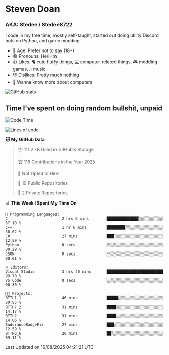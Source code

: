 # Steven Doan
### AKA: Stedee / Stedee8722
I code in my free time, mostly self-taught, started out doing utility Discord bots on Python, and game modding.

- 🤔 Age: Prefer not to say (18+)
- 😄 Pronouns: He/Him
- 👍 Likes: 🐈 cute fluffy things, 💻 computer-related things, 🎮 modding games, 🎶 music
- 👎 Dislikes: Pretty much nothing
- 🥹 Wanna know more about computers

![GitHub stats](https://github-readme-stats-iota-mocha-40.vercel.app/api?username=Stedee8722&show=prs_merged,prs_merged_percentage&show_icons=true&theme=transparent)

## Time I've spent on doing random bullshit, unpaid
<!--START_SECTION:Time I've spent on doing random bullshit, unpaid-->
![Code Time](http://img.shields.io/badge/Code%20Time-307%20hrs%2051%20mins-blue)

![Lines of code](https://img.shields.io/badge/From%20Hello%20World%20I%27ve%20Written-87.0%20thousand%20lines%20of%20code-blue)

**🐱 My GitHub Data** 

> 📦 111.2 kB Used in GitHub's Storage 
 > 
> 🏆 118 Contributions in the Year 2025
 > 
> 🚫 Not Opted to Hire
 > 
> 📜 19 Public Repositories 
 > 
> 🔑 2 Private Repositories 
 > 
📊 **This Week I Spent My Time On** 

```text
💬 Programming Languages: 
C                        2 hrs 6 mins        ██████████████░░░░░░░░░░░   57.10 % 
C++                      1 hr 6 mins         ████████░░░░░░░░░░░░░░░░░   30.02 % 
C#                       27 mins             ███░░░░░░░░░░░░░░░░░░░░░░   12.59 % 
Python                   0 secs              ░░░░░░░░░░░░░░░░░░░░░░░░░   00.29 % 
JSON                     0 secs              ░░░░░░░░░░░░░░░░░░░░░░░░░   00.01 % 

🔥 Editors: 
Visual Studio            3 hrs 40 mins       █████████████████████████   99.70 % 
VS Code                  0 secs              ░░░░░░░░░░░░░░░░░░░░░░░░░   00.30 % 

🐱‍💻 Projects: 
BTTL1_1                  46 mins             █████░░░░░░░░░░░░░░░░░░░░   20.95 % 
BTTH7_2                  31 mins             ████░░░░░░░░░░░░░░░░░░░░░   14.17 % 
BTTL2                    31 mins             ████░░░░░░░░░░░░░░░░░░░░░   14.06 % 
EnduranceBadgeFix        27 mins             ███░░░░░░░░░░░░░░░░░░░░░░   12.59 % 
BTTH6_6                  20 mins             ██░░░░░░░░░░░░░░░░░░░░░░░   09.11 % 
```


 Last Updated on 16/08/2025 04:21:21 UTC
<!--END_SECTION:Time I've spent on doing random bullshit, unpaid-->
